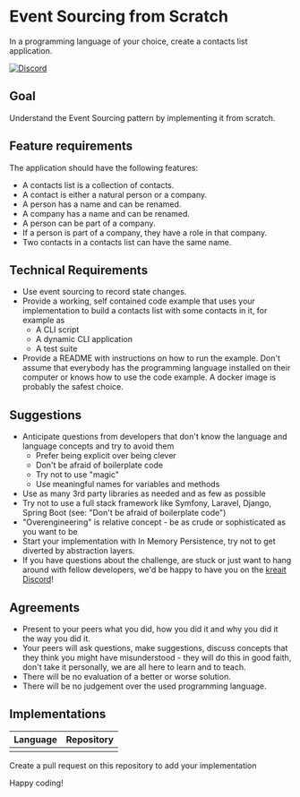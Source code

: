 # Event Sourcing from Scratch

In a programming language of your choice, create a contacts list application.

[![Discord](https://img.shields.io/discord/523866370778333184.svg?color=7289da&logo=discord)](https://discord.gg/TU8qucU)

## Goal

Understand the Event Sourcing pattern by implementing it from scratch.

## Feature requirements

The application should have the following features:

* A contacts list is a collection of contacts.
* A contact is either a natural person or a company.
* A person has a name and can be renamed.
* A company has a name and can be renamed.
* A person can be part of a company.
* If a person is part of a company, they have a role in that company.
* Two contacts in a contacts list can have the same name.

## Technical Requirements

* Use event sourcing to record state changes.
* Provide a working, self contained code example that uses your implementation
  to build a contacts list with some contacts in it, for example as
  * A CLI script
  * A dynamic CLI application
  * A test suite
* Provide a README with instructions on how to run the example. Don't 
  assume that everybody has the programming language installed on their 
  computer or knows how to use the code example. A docker image is probably
  the safest choice.

## Suggestions

* Anticipate questions from developers that don't know the language and language
  concepts and try to avoid them
  * Prefer being explicit over being clever
  * Don't be afraid of boilerplate code
  * Try not to use "magic"
  * Use meaningful names for variables and methods
* Use as many 3rd party libraries as needed and as few as possible
* Try not to use a full stack framework like Symfony, Laravel, Django, 
  Spring Boot (see: "Don't be afraid of boilerplate code")
* "Overengineering" is relative concept - be as crude or sophisticated 
  as you want to be
* Start your implementation with In Memory Persistence, try not to get 
  diverted by abstraction layers.
* If you have questions about the challenge, are stuck or just want to hang
  around with fellow developers, we'd be happy to have you on the 
  [kreait Discord](https://discord.gg/TU8qucU)!

## Agreements

* Present to your peers what you did, how you did it and why you did it
  the way you did it.
* Your peers will ask questions, make suggestions, discuss concepts that they
  think you might have misunderstood - they will do this in good faith, don't 
  take it personally, we are all here to learn and to teach.
* There will be no evaluation of a better or worse solution.
* There will be no judgement over the used programming language.

## Implementations

| Language | Repository |
| --- | --- |
|   |   |

Create a pull request on this repository to add your implementation


Happy coding!
